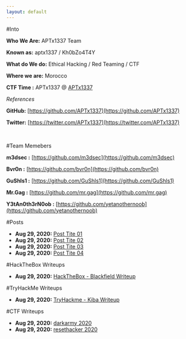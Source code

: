 ```yaml
---
layout: default
---
```


#Into

**Who We Are:** APTx1337 Team

**Known as:** aptx1337 / Kh0bZo4T4Y

**What do We do:** Ethical Hacking / Red Teaming / CTF

**Where we are:** Morocco

**CTF Time :** APTx1337 @ [APTx1337](https://ctftime.org/team/130689)

_References_

**GitHub:** [https://github.com/APTx1337](https://github.com/APTx1337)

**Twitter:** [https://twitter.com/APTx1337](https://twitter.com/APTx1337)

<br clear="left"/>


#Team Memebers

**m3dsec :** [https://github.com/m3dsec](https://github.com/m3dsec)

**Bvr0n :** [https://github.com/bvr0n](https://github.com/bvr0n)

**GuShls1 :** [https://github.com/GuShls1](https://github.com/GuShls1)

**Mr.Gag :** [https://github.com/mr.gag](https://github.com/mr.gag)

**Y3tAn0th3rN0ob :** [https://github.com/yetanothernoob](https://github.com/yetanothernoob)



#Posts

- **Aug 29, 2020:** [Post Tite 01](./posts/post01.md)
- **Aug 29, 2020:** [Post Tite 02](./posts/post02.md)
- **Aug 29, 2020:** [Post Tite 03](./posts/post03.md)
- **Aug 29, 2020:** [Post Tite 04](./posts/post04.md)




#HackTheBox Writeups

- **Aug 29, 2020:** [HackTheBox - Blackfield Writeup](./posts/htb/blackfield.md)




#TryHackMe Writeups

- **Aug 29, 2020:** [TryHackme - Kiba Writeup](./posts/thm/kiba.md)



#CTF Writeups

- **Aug 29, 2020:** [darkarmy 2020](./posts/ctf/darkarmy.md)
- **Aug 29, 2020:** [resethacker 2020](./posts/ctf/resethacker.md)

